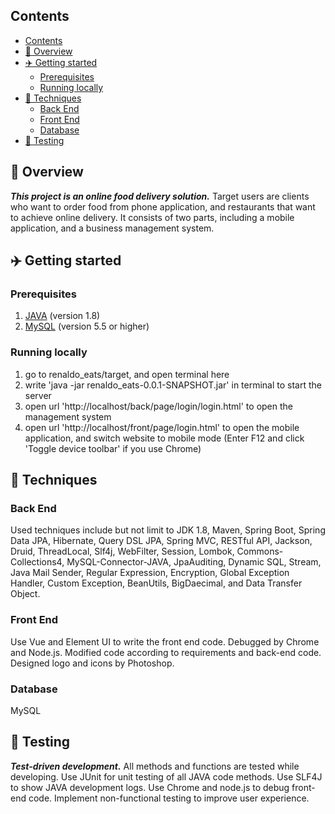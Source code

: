 ## Contents

- [Contents](#contents)
- [📖 Overview](#-overview)
- [✈️ Getting started](#️-getting-started)
  - [Prerequisites](#prerequisites)
  - [Running locally](#running-locally)
- [🔧 Techniques](#-techniques)
  - [Back End](#back-end)
  - [Front End](#front-end)
  - [Database](#database)
- [📄 Testing](#-testing)

## 📖 Overview

**_This project is an online food delivery solution._** Target users are clients who want to order food from phone application, and restaurants that want to achieve online delivery. It consists of two parts, including a mobile application, and a business management system.

## ✈️ Getting started

### Prerequisites

1.  [JAVA](https://www.oracle.com/java/technologies/downloads/) (version 1.8)
2.  [MySQL](https://dev.mysql.com/downloads/) (version 5.5 or higher)

### Running locally

1.  go to renaldo_eats/target, and open terminal here
2.  write 'java -jar renaldo_eats-0.0.1-SNAPSHOT.jar' in terminal to start the server
3.  open url 'http://localhost/back/page/login/login.html' to open the management system
4.  open url 'http://localhost/front/page/login.html' to open the mobile application, and switch website to mobile mode (Enter F12 and click 'Toggle device toolbar' if you use Chrome)

## 🔧 Techniques

### Back End

Used techniques include but not limit to JDK 1.8, Maven, Spring Boot, Spring Data JPA, Hibernate, Query DSL JPA, Spring MVC, RESTful API, Jackson, Druid, ThreadLocal, Slf4j, WebFilter, Session, Lombok, Commons-Collections4, MySQL-Connector-JAVA, JpaAuditing, Dynamic SQL, Stream, Java Mail Sender, Regular Expression, Encryption, Global Exception Handler, Custom Exception, BeanUtils, BigDaecimal, and Data Transfer Object.

### Front End

Use Vue and Element UI to write the front end code. Debugged by Chrome and Node.js. Modified code according to requirements and back-end code. Designed logo and icons by Photoshop.

### Database

MySQL

## 📄 Testing

**_Test-driven development._** All methods and functions are tested while developing. Use JUnit for unit testing of all JAVA code methods. Use SLF4J to show JAVA development logs. Use Chrome and node.js to debug front-end code. Implement non-functional testing to improve user experience.
